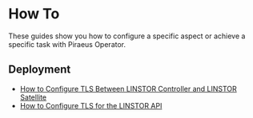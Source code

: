 # How To

These guides show you how to configure a specific aspect or achieve a specific task with Piraeus Operator.

## Deployment

* [How to Configure TLS Between LINSTOR Controller and LINSTOR Satellite](./internal-tls.md)
* [How to Configure TLS for the LINSTOR API](./api-tls.md)
